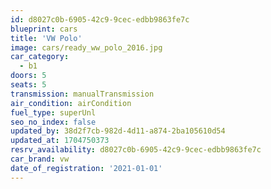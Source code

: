 ```yaml
---
id: d8027c0b-6905-42c9-9cec-edbb9863fe7c
blueprint: cars
title: 'VW Polo'
image: cars/ready_ww_polo_2016.jpg
car_category:
  - b1
doors: 5
seats: 5
transmission: manualTransmission
air_condition: airCondition
fuel_type: superUnl
seo_no_index: false
updated_by: 38d2f7cb-982d-4d11-a874-2ba105610d54
updated_at: 1704750373
resrv_availability: d8027c0b-6905-42c9-9cec-edbb9863fe7c
car_brand: vw
date_of_registration: '2021-01-01'
---
```

